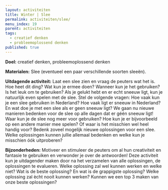 ```yaml
---
layout: activiteiten
title: Winter | Slee
permalink: activiteiten/slee/
menu_index: 19
parent: activiteiten
tags:
  - creatief denken
  - probleemoplossend denken
published: true
---
```


**Doel:** creatief denken, probleemoplossend denken

<p style="margin-top: 10px;"/>

**Materialen:** Slee (eventueel een paar verschillende soorten sleeën).

<p style="margin-top: 10px;"/>

**Uitdagende activiteit:** Laat een slee zien en vraag de peuters wat het is. Hoe heet dit ding? Wat kun je ermee doen? Wanneer kun je het gebruiken? Is het leuk om te gebruiken? Als je gelukt hebt en er echt sneeuw ligt, kun je natuurlijk even spelen met de slee. Stel de volgende vragen: Hoe vaak kun je een slee gebruiken in Nederland? Hoe vaak ligt er sneeuw in Nederland? En wat doe je met een slee als er geen sneeuw ligt? We gaan nu nieuwe manieren bedenken voor de slee op alle dagen dat er géén sneeuw ligt! Waar kun je de slee nog meer voor gebruiken? Hoe kun je er bijvoorbeeld op een andere manier mee spelen? Of waar is het misschien wel heel handig voor? Bedenk zoveel mogelijk nieuwe oplossingen voor een slee. Welke oplossingen kunnen jullie allemaal bedenken en welke kun je misschien óók uitproberen?

<p style="margin-top: 10px;"/>

**Bijzonderheden:** Motiveer en stimuleer de peuters om al hun creativiteit en fantasie te gebruiken en verwonder je over de antwoorden! Deze activiteit kun je uitdagender maken door na het verzamelen van alle oplossingen, de oplossingen te evalueren. Welke oplossing zal wel kunnen werken en welke niet? Wat is de beste oplossing? En wat is de grappigste oplossing? Welke oplossing zal ècht nooit kunnen werken? Kunnen we een top 3 maken van onze beste oplossingen?

